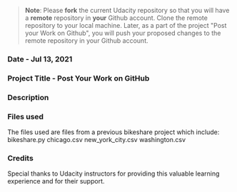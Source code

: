 >**Note**: Please **fork** the current Udacity repository so that you will have a **remote** repository in **your** Github account. Clone the remote repository to your local machine. Later, as a part of the project "Post your Work on Github", you will push your proposed changes to the remote repository in your Github account.

### Date - Jul 13, 2021

### Project Title -  Post Your Work on GitHub

### Description


### Files used
The files used are files from a previous bikeshare project which include:
bikeshare.py
chicago.csv
new_york_city.csv
washington.csv

### Credits
Special thanks to Udacity instructors for providing this valuable learning experience and for their support.
